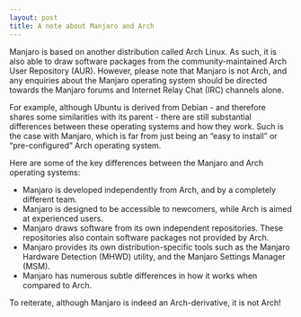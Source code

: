 ```yaml
---
layout: post
title: A note about Manjaro and Arch
---
```


Manjaro is based on another distribution called Arch Linux. As such, it is also able to draw software packages from the community-maintained Arch User Repository (AUR). However, please note that Manjaro is not Arch, and any enquiries about the Manjaro operating
system should be directed towards the Manjaro forums and Internet Relay Chat (IRC) channels alone.

For example, although Ubuntu is derived from Debian - and therefore shares some similarities with its parent - there are still substantial differences between these operating systems and how they work. Such is the case with Manjaro, which is far from just being an “easy to install” or “pre-configured” Arch operating system. 

Here are some of the key differences between the Manjaro and Arch operating systems:

* Manjaro is developed independently from Arch, and by a completely different team.
* Manjaro is designed to be accessible to newcomers, while Arch is aimed at experienced users.
* Manjaro draws software from its own independent repositories. These repositories also contain software packages not provided by Arch.
* Manjaro provides its own distribution-specific tools such as the Manjaro Hardware Detection (MHWD) utility, and the Manjaro Settings Manager (MSM).
* Manjaro has numerous subtle differences in how it works when compared to Arch.

To reiterate, although Manjaro is indeed an Arch-derivative, it is not Arch!
